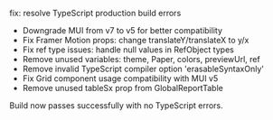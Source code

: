 fix: resolve TypeScript production build errors

- Downgrade MUI from v7 to v5 for better compatibility
- Fix Framer Motion props: change translateY/translateX to y/x
- Fix ref type issues: handle null values in RefObject types
- Remove unused variables: theme, Paper, colors, previewUrl, ref
- Remove invalid TypeScript compiler option 'erasableSyntaxOnly'
- Fix Grid component usage compatibility with MUI v5
- Remove unused tableSx prop from GlobalReportTable

Build now passes successfully with no TypeScript errors.

